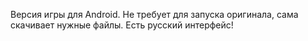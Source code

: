 Версия игры для Android. Не требует для запуска оригинала, сама скачивает нужные файлы. Есть русский интерфейс!
